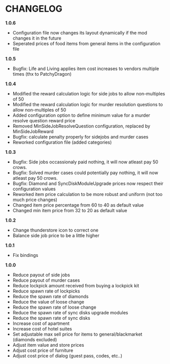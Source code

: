 # CHANGELOG
**1.0.6**
- Configuration file now changes its layout dynamically if the mod changes it in the future
- Seperated prices of food items from general items in the configuration file

**1.0.5**
- Bugfix: Life and Living applies item cost increases to vendors multiple times (thx to PatchyDragon)

**1.0.4**
- Modified the reward calculation logic for side jobs to allow non-multiples of 50
- Modified the reward calculation logic for murder resolution questions to allow non-multiples of 50
- Added configuration option to define minimum value for a murder resolve question reward price
- Removed MinSideJobResolveQuestion configuration, replaced by MinSideJobReward
- Bugfix: calculate penalty properly for sidejobs and murder cases
- Reworked configuration file (added categories)

**1.0.3**
- Bugfix: Side jobs occassionaly paid nothing, it will now atleast pay 50 crows.
- Bugfix: Solved murder cases could potentially pay nothing, it will now atleast pay 50 crows.
- Bugfix: Diamond and SyncDiskModuleUpgrade prices now respect their configuration values
- Reworked item price calculation to be more robust and uniform (not too much price changes)
- Changed item price percentage from 60 to 40 as default value
- Changed min item price from 32 to 20 as default value

**1.0.2**
- Change thunderstore icon to correct one
- Balance side job price to be a little higher

**1.0.1**
- Fix bindings

**1.0.0**
- Reduce payout of side jobs
- Reduce payout of murder cases
- Reduce lockpick amount received from buying a lockpick kit
- Reduce spawn rate of lockpicks
- Reduce the spawn rate of diamonds
- Reduce the value of loose change
- Reduce the spawn rate of loose change
- Reduce the spawn rate of sync disks upgrade modules
- Reduce the spawn rate of sync disks
- Increase cost of apartment
- Increase cost of hotel suites
- Set adjustable max sell price for items to general/blackmarket (diamonds excluded)
- Adjust item value and store prices
- Adjust cost price of furniture
- Adjust cost price of dialog (guest pass, codes, etc..)